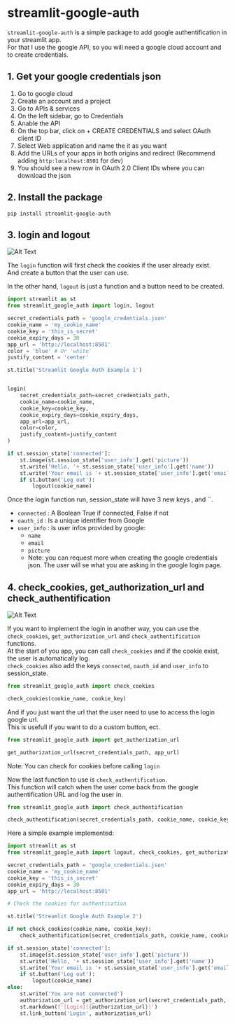 # streamlit-google-auth

`streamlit-google-auth` is a simple package to add google authentification in your streamlit app.  
For that I use the google API, so you will need a google cloud account and to create credentials.  

## 1. Get your google credentials json

1. Go to google cloud
2. Create an account and a project
3. Go to APIs & services
4. On the left sidebar, go to Credentials
5. Anable the API
6. On the top bar, click on + CREATE CREDENTIALS and select OAuth client ID
7. Select Web application and name the it as you want
8. Add the URLs of your apps in both origins and redirect (Recommend adding `http:localhost:8501` for dev)
9. You should see a new row in OAuth 2.0 Client IDs where you can download the json

## 2. Install the package

`pip install streamlit-google-auth`

## 3. login and logout

![Alt Text]([https://media.giphy.com/media/vFKqnCdLPNOKc/giphy.gif](https://github.com/MrBounty/streamlit-google-auth/blob/main/example1.gif))

The `login` function will first check the cookies if the user already exist.  
And create a button that the user can use.

In the other hand, `logout` is just a function and a button need to be created.

```python
import streamlit as st
from streamlit_google_auth import login, logout

secret_credentials_path = 'google_credentials.json'
cookie_name = 'my_cookie_name'
cookie_key = 'this_is_secret'
cookie_expiry_days = 30
app_url = 'http://localhost:8501'
color = 'blue' # Or 'white'
justify_content = 'center'

st.title('Streamlit Google Auth Example 1')


login(
    secret_credentials_path=secret_credentials_path,
    cookie_name=cookie_name,
    cookie_key=cookie_key,
    cookie_expiry_days=cookie_expiry_days,
    app_url=app_url,
    color=color,
    justify_content=justify_content
)

if st.session_state['connected']:
    st.image(st.session_state['user_info'].get('picture'))
    st.write('Hello, '+ st.session_state['user_info'].get('name'))
    st.write('Your email is '+ st.session_state['user_info'].get('email'))
    if st.button('Log out'):
        logout(cookie_name)
```

Once the login function run, session_state will have 3 new keys ,  and ``.
- `connected` : A Boolean True if connected, False if not
- `oauth_id` : Is a unique identifier from Google
- `user_info` : Is user infos provided by google:
    - `name`
    - `email`
    - `picture`
    - Note: you can request more when creating the google credentials json. The user will se what you are asking in the google login page.

## 4. check_cookies, get_authorization_url and check_authentification

![Alt Text]([https://media.giphy.com/media/vFKqnCdLPNOKc/giphy.gif](https://github.com/MrBounty/streamlit-google-auth/blob/main/example2.gif))


If you want to implement the login in another way, you can use the `check_cookies`, `get_authorization_url` and `check_authentification` functions.  
At the start of you app, you can call `check_cookies` and if the cookie exist, the user is automatically log.  
`check_cookies` also add the keys `connected`, `oauth_id` and `user_info` to session_state.

```python
from streamlit_google_auth import check_cookies

check_cookies(cookie_name, cookie_key)
```

And if you just want the url that the user need to use to access the login google url.  
This is usefull if you want to do a custom button, ect.

```python
from streamlit_google_auth import get_authorization_url

get_authorization_url(secret_credentials_path, app_url)
```

Note: You can check for cookies before calling `login`

Now the last function to use is `check_authentification`.  
This function will catch when the user come back from the google authentification URL and log the user in.

```python
from streamlit_google_auth import check_authentification

check_authentification(secret_credentials_path, cookie_name, cookie_key, cookie_expiry_days, app_url)
```

Here a simple example implemented:  
```python
import streamlit as st
from streamlit_google_auth import logout, check_cookies, get_authorization_url, check_authentification

secret_credentials_path = 'google_credentials.json'
cookie_name = 'my_cookie_name'
cookie_key = 'this_is_secret'
cookie_expiry_days = 30
app_url = 'http://localhost:8501'

# Check the cookies for authentication

st.title('Streamlit Google Auth Example 2')

if not check_cookies(cookie_name, cookie_key):
    check_authentification(secret_credentials_path, cookie_name, cookie_key, cookie_expiry_days, app_url)

if st.session_state['connected']:
    st.image(st.session_state['user_info'].get('picture'))
    st.write('Hello, '+ st.session_state['user_info'].get('name'))
    st.write('Your email is '+ st.session_state['user_info'].get('email'))
    if st.button('Log out'):
        logout(cookie_name)
else:
    st.write('You are not connected')
    authorization_url = get_authorization_url(secret_credentials_path, app_url)
    st.markdown(f'[Login]({authorization_url})')
    st.link_button('Login', authorization_url)
```
